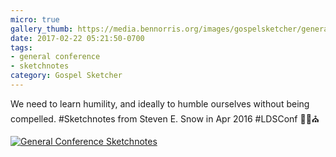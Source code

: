 ```yaml
---
micro: true
gallery_thumb: https://media.bennorris.org/images/gospelsketcher/general-conference/apr-2016/apr-16-1-snow.jpg
date: 2017-02-22 05:21:50-0700
tags:
- general conference
- sketchnotes
category: Gospel Sketcher
---
```


We need to learn humility, and ideally to humble ourselves without being compelled. #Sketchnotes from Steven E. Snow in Apr 2016 #LDSConf ✍🏼⛪️

[![General Conference Sketchnotes](https://media.bennorris.org/images/gospelsketcher/general-conference/apr-2016/apr-16-1-snow.jpg)](https://media.bennorris.org/images/gospelsketcher/general-conference/apr-2016/apr-16-1-snow.jpg)
